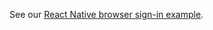 See our [React Native browser sign-in example](https://github.com/okta/samples-js-react-native/tree/master/browser-sign-in).